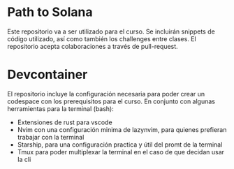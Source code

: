 # Path to Solana

Este repositorio va a ser utilizado para el curso.
Se incluirán snippets de código utilizado, así como también los challenges entre clases.
El repositorio acepta colaboraciones a través de pull-request.

# Devcontainer
El repositorio incluye la configuración necesaria para poder crear un codespace con los prerequisitos para el curso.
En conjunto con algunas herramientas para la terminal (bash):

* Extensiones de rust para vscode
* Nvim con una configuración minima de lazynvim, para quienes prefieran trabajar con la terminal
* Starship, para una configuración practica y útil del promt de la terminal
* Tmux para poder multiplexar la terminal en el caso de que decidan usar la cli
